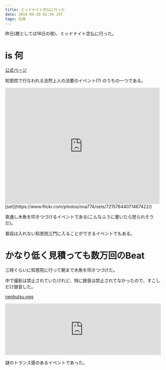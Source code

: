 ```yaml
---
title: ミッドナイト念仏に行った
date: 2014-04-20 01:34 JST
tags: 日常
---
```


昨日(暦としては18日の夜)、ミッドナイト念仏に行った。

# is 何
[公式ページ](http://www.chion-in.or.jp/03_gyoji/tei/gyok.html)

知恩院で行なわれる法然上人の法要のイベント(?) のうちの一つである。

<iframe src="https://www.flickr.com/photos/nna774/13902685426/in/set-72157644071467422/player/" width="500" height="375" frameborder="0" allowfullscreen webkitallowfullscreen mozallowfullscreen oallowfullscreen msallowfullscreen></iframe>
[set](https://www.flickr.com/photos/nna774/sets/72157644071467422/)

夜通し木魚を叩きつづけるイベントである(こんなふうに書いたら怒られそうだ)。

普段は入れない知恩院三門に入ることができるイベントでもある。

# かなり低く見積っても数万回のBeat 

三時ぐらいに知恩院に行って朝まで木魚を叩きつづけた。

中で撮影は禁止されていたけれど、特に録音は禁止されてなかったので、すこしだけ録音した。

<a href="/blog/2014/04/20/nenbutsu.ogg">nenbutsu.ogg</a>

<iframe width="100%" height="166" scrolling="no" frameborder="no" src="https://w.soundcloud.com/player/?url=https%3A//api.soundcloud.com/tracks/145490050&amp;color=ff5500&amp;auto_play=false&amp;hide_related=false&amp;show_artwork=true"></iframe>

謎のトランス感のあるイベントであった。



